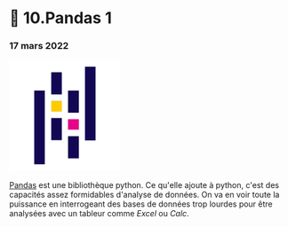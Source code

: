 # 🐼 10.Pandas 1

### 17 mars 2022

![](../.gitbook/assets/pandaslogo2020.png)

[Pandas](https://pandas.pydata.org/pandas-docs/stable/index.html) est une bibliothèque python. Ce qu'elle ajoute à python, c'est des capacités assez formidables d'analyse de données. On va en voir toute la puissance en interrogeant des bases de données trop lourdes pour être analysées avec un tableur comme _Excel_ ou _Calc_.
